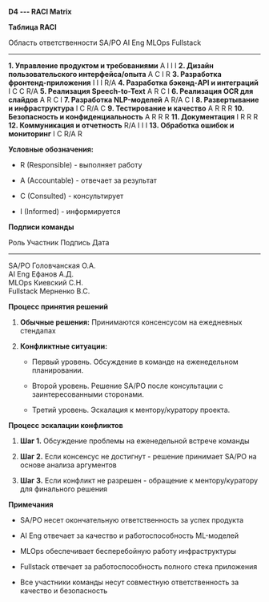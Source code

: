**D4 --- RACI Matrix**

**Таблица RACI**

  Область ответственности                            SA/PO   AI Eng   MLOps   Fullstack
  -------------------------------------------------- ------- -------- ------- -----------
  **1. Управление продуктом и требованиями**         A       I        I       I
  **2. Дизайн пользовательского интерфейса/опыта**   A       C        I       R
  **3. Разработка фронтенд-приложения**              I       I        I       R/A
  **4. Разработка бэкенд-API и интеграций**          I       C        C       R/A
  **5. Реализация Speech-to-Text**                   A       R        C       I
  **6. Реализация OCR для слайдов**                  A       R        C       I
  **7. Разработка NLP-моделей**                      A       R/A      C       I
  **8. Развертывание и инфраструктура**              I       C        R/A     C
  **9. Тестирование и качество**                     A       R        R       R
  **10. Безопасность и конфиденциальность**          A       R        R       R
  **11. Документация**                               I       R        R       R
  **12. Коммуникация и отчетность**                  R/A     I        I       I
  **13. Обработка ошибок и мониторинг**              I       C        R/A     R

**Условные обозначения:**

-   R (Responsible) - выполняет работу

-   A (Accountable) - отвечает за результат

-   C (Consulted) - консультирует

-   I (Informed) - информируется

**Подписи команды**

  Роль        Участник            Подпись   Дата
  ----------- ------------------- --------- ------
  SA/PO       Головчанская О.А.             
  AI Eng      Ефанов А.Д.                   
  MLOps       Киевский С.Н.                 
  Fullstack   Мерненко В.С.                 

**Процесс принятия решений**

1.  **Обычные решения:** Принимаются консенсусом на ежедневных стендапах

2.  **Конфликтные ситуации:**

    -   Первый уровень. Обсуждение в команде на еженедельном
        планировании.

    -   Второй уровень. Решение SA/PO после консультации с
        заинтересованными сторонами.

    -   Третий уровень. Эскалация к ментору/куратору проекта.

**Процесс эскалации конфликтов**

1.  **Шаг 1.** Обсуждение проблемы на еженедельной встрече команды

2.  **Шаг 2.** Если консенсус не достигнут - решение принимает SA/PO на
    основе анализа аргументов

3.  **Шаг 3.** Если конфликт не разрешен - обращение к ментору/куратору
    для финального решения

**Примечания**

-   SA/PO несет окончательную ответственность за успех продукта

-   AI Eng отвечает за качество и работоспособность ML-моделей

-   MLOps обеспечивает бесперебойную работу инфраструктуры

-   Fullstack отвечает за работоспособность полного стека приложения

-   Все участники команды несут совместную ответственность за качество и
    безопасность

